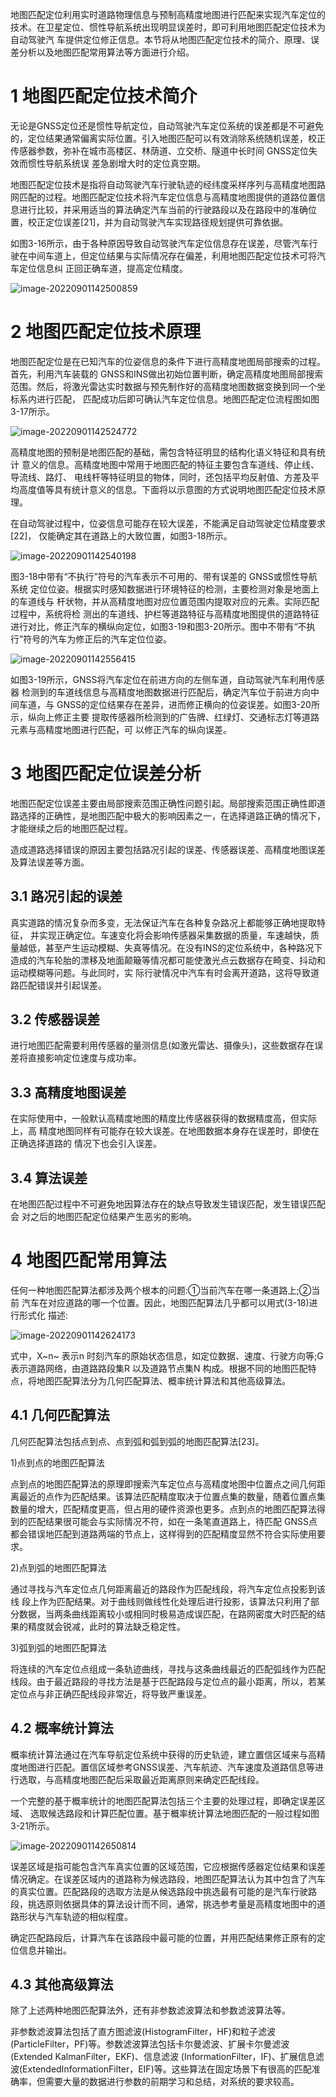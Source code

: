 地图匹配定位利用实时道路物理信息与预制高精度地图进行匹配来实现汽车定位的技术。在卫星定位、惯性导航系统出现明显误差时，即可利用地图匹配定位技术为自动驾驶汽 车提供定位修正信息。本节将从地图匹配定位技术的简介、原理、误差分析以及地图匹配常用算法等方面进行介绍。

# 1 地图匹配定位技术简介 

无论是GNSS定位还是惯性导航定位，自动驾驶汽车定位系统的误差都是不可避免的，定位结果通常偏离实际位置。引入地图匹配可以有效消除系统随机误差，校正传感器参数，弥补在城市高楼区、林荫道、立交桥、隧道中长时间 GNSS定位失效而惯性导航系统误 差急剧增大时的定位真空期。 

地图匹配定位技术是指将自动驾驶汽车行驶轨迹的经纬度采样序列与高精度地图路网匹配的过程。地图匹配定位技术将汽车定位信息与高精度地图提供的道路位置信息进行比较，并采用适当的算法确定汽车当前的行驶路段以及在路段中的准确位置，校正定位误差[21]，并为自动驾驶汽车实现路径规划提供可靠依据。

如图3-16所示，由于各种原因导致自动驾驶汽车定位信息存在误差，尽管汽车行驶在中间车道上，但定位结果与实际情况存在偏差，利用地图匹配定位技术可将汽车定位信息纠 正回正确车道，提高定位精度。

![image-20220901142500859](https://www.lovebetterworld.com:8443/uploads/2022/09/01/63104fae13770.png)

# 2 地图匹配定位技术原理 

地图匹配定位是在已知汽车的位姿信息的条件下进行高精度地图局部搜索的过程。首先，利用汽车装载的 GNSS和INS做出初始位置判断，确定高精度地图局部搜索范围。然后，将激光雷达实时数据与预先制作好的高精度地图数据变换到同一个坐标系内进行匹配， 匹配成功后即可确认汽车定位信息。地图匹配定位流程图如图3-17所示。

![image-20220901142524772](https://www.lovebetterworld.com:8443/uploads/2022/09/01/63104fb8e6f67.png)

高精度地图的预制是地图匹配的基础，需包含特征明显的结构化语义特征和具有统计 意义的信息。高精度地图中常用于地图匹配的特征主要包含车道线、停止线、导流线、路灯、 电线杆等特征明显的物体，同时，还包括平均反射值、方差及平均高度值等具有统计意义的信息。下面将以示意图的方式说明地图匹配定位技术原理。 

在自动驾驶过程中，位姿信息可能存在较大误差，不能满足自动驾驶定位精度要求[22]， 仅能确定其在道路上的大致位置，如图3-18所示。

![image-20220901142540198](https://www.lovebetterworld.com:8443/uploads/2022/09/01/63104fc298bdf.png)

图3-18中带有“不执行”符号的汽车表示不可用的、带有误差的 GNSS或惯性导航系统 定位位姿。根据实时感知数据进行环境特征的检测，主要检测对象是地面上的车道线与 杆状物，并从高精度地图对应位置范围内提取对应的元素。实际匹配过程中，系统将检 测出的车道线、护栏等道路特征与高精度地图提供的道路特征进行对比，修正汽车的横纵向定位，如图3-19和图3-20所示。图中不带有“不执行”符号的汽车为修正后的汽车定位位姿。

![image-20220901142556415](https://www.lovebetterworld.com:8443/uploads/2022/09/01/63104fcb113e7.png)

如图3-19所示，GNSS将汽车定位在前进方向的左侧车道，自动驾驶汽车利用传感器 检测到的车道线信息与高精度地图数据进行匹配后，确定汽车位于前进方向中间车道，与 GNSS的定位结果存在差异，进而修正横向的位姿误差。如图3-20所示，纵向上修正主要 提取传感器所检测到的广告牌、红绿灯、交通标志灯等道路元素与高精度地图进行匹配，可 以修正汽车的纵向误差。 

# 3 地图匹配定位误差分析 

地图匹配定位误差主要由局部搜索范围正确性问题引起。局部搜索范围正确性即道路选择的正确性，是地图匹配中极大的影响因素之一，在选择道路正确的情况下，才能继续之后的地图匹配过程。

造成道路选择错误的原因主要包括路况引起的误差、传感器误差、高精度地图误差及算法误差等方面。 

## 3.1 路况引起的误差 

真实道路的情况复杂而多变，无法保证汽车在各种复杂路况上都能够正确地提取特征， 并实现正确定位。车速变化将会影响传感器采集数据的质量，车速越快，质量越低，甚至产生运动模糊、失真等情况。在没有INS的定位系统中，各种路况下造成的汽车轮胎的漂移及地面颠簸等情况都可能使激光点云数据存在畸变、抖动和运动模糊等问题。与此同时，实 际行驶情况中汽车有时会离开道路，这将导致道路匹配错误并引起误差。

## 3.2 传感器误差 

进行地图匹配需要利用传感器的量测信息(如激光雷达、摄像头)，这些数据存在误差将直接影响定位速度与成功率。

## 3.3 高精度地图误差

在实际使用中，一般默认高精度地图的精度比传感器获得的数据精度高，但实际上，高 精度地图同样有可能存在较大误差。在地图数据本身存在误差时，即使在正确选择道路的 情况下也会引入误差。 

## 3.4 算法误差 

在地图匹配过程中不可避免地因算法存在的缺点导致发生错误匹配，发生错误匹配会 对之后的地图匹配定位结果产生恶劣的影响。 

# 4 地图匹配常用算法 

任何一种地图匹配算法都涉及两个根本的问题:①当前汽车在哪一条道路上;②当前 汽车在对应道路的哪一个位置。因此，地图匹配算法几乎都可以用式(3-18)进行形式化 描述:

![image-20220901142624173](https://www.lovebetterworld.com:8443/uploads/2022/09/01/63105012ed03e.png)

式中，X~n~ 表示n 时刻汽车的原始状态信息，如定位数据、速度、行驶方向等;G 表示道路网络，由道路路段集R 以及道路节点集N 构成。根据不同的地图匹配特点，将地图匹配算法分为几何匹配算法、概率统计算法和其他高级算法。

## 4.1 几何匹配算法 

几何匹配算法包括点到点、点到弧和弧到弧的地图匹配算法[23]。 

1)点到点的地图匹配算法 

点到点的地图匹配算法的原理即搜索汽车定位点与高精度地图中位置点之间几何距离最近的点作为匹配结果。该算法匹配精度取决于位置点集的数量，随着位置点集数量的增大，匹配精度更高，但占用的硬件资源也更多。点到点的地图匹配算法得到的匹配结果很可能会与实际情况不符，如在一条笔直道路上，待匹配 GNSS点都会错误地匹配到道路两端的节点上，这样得到的匹配精度显然不符合实际使用要求。 

2)点到弧的地图匹配算法 

通过寻找与汽车定位点几何距离最近的路段作为匹配线段，将汽车定位点投影到该线 段上作为匹配结果。对于曲线则做线性化处理后进行投影，该算法只利用了部分数据，当两条曲线距离较小或相同时极易造成误匹配，在路网密度大时匹配的结果的精度就会锐减，此时的算法缺乏稳定性。 

3)弧到弧的地图匹配算法 

将连续的汽车定位点组成一条轨迹曲线，寻找与这条曲线最近的匹配弧线作为匹配线段。由于最近路段的寻找方法是基于匹配路段与定位点的最小距离，所以，若某定位点与非正确匹配线段非常近，将导致严重误差。 

## 4.2 概率统计算法 

概率统计算法通过在汽车导航定位系统中获得的历史轨迹，建立置信区域来与高精度地图进行匹配。置信区域参考GNSS误差、汽车航迹、汽车速度及道路信息等进行选取，与高精度地图匹配后采取最近距离原则来确定匹配线段。

一个完整的基于概率统计的地图匹配算法包括三个主要的处理过程，即确定误差区域、 选取候选路段和计算匹配位置。基于概率统计算法地图匹配的一般过程如图3-21所示。

![image-20220901142650814](https://www.lovebetterworld.com:8443/uploads/2022/09/01/631050590b829.png)

误差区域是指可能包含汽车真实位置的区域范围，它应根据传感器定位结果和误差情况确定。在误差区域内的道路称为候选路段，地图匹配算法认为其中包含了汽车的真实位置。匹配路段的选取方法是从候选路段中挑选最有可能的是汽车行驶路段，挑选原则依据具体的算法设计而不同，通常，挑选参考量是高精度地图中的道路形状与汽车轨迹的相似程度。

确定匹配路段后，计算汽车在该路段中最可能的位置，并用匹配结果修正原有的定位信息并输出。 

## 4.3 其他高级算法 

除了上述两种地图匹配算法外，还有非参数滤波算法和参数滤波算法等。

非参数滤波算法包括了直方图滤波(HistogramFilter，HF)和粒子滤波(ParticleFilter，PF)等。参数滤波算法包括卡尔曼滤波、扩展卡尔曼滤波 (Extended KalmanFilter，EKF)、信息滤波 (InformationFilter，IF)、扩展信息滤波(ExtendedInformationFilter，EIF)等。这些算法在固定场景下有很高的匹配准确率，但需要大量的数据进行参数的前期学习和总结，对系统的要求较高。